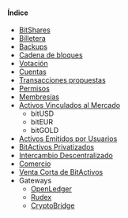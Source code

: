#### Índice

- [BitShares](introduction/bitshares.md)
- [Billetera](introduction/wallets.md)
- [Backups](introduction/backups.md)
- [Cadena de bloques](introduction/blockchain.md)
- [Votación](voting.md)
- [Cuentas](accounts/general.md)
- [Transacciones propuestas](accounts/proposed.md)
- [Permisos](accounts/permissions.md)
- [Membresías](accounts/membership.md)
- [Activos Vinculados al Mercado](assets/mpa.md) 
    - bitUSD
    - bitEUR
    - bitGOLD
- [Activos Emitidos por Usuarios](assets/uia.md)
- [BitActivos Privatizados](assets/privbitassets.md)
- [Intercambio Descentralizado](dex/introduction.md)
- [Comercio](dex/trading.md)
- [Venta Corta de BitActivos](dex/shorting.md)
- Gateways 
    - [OpenLedger](gateways/openledger.md)
    - [Rudex](gateways/rudex.md)
    - [CryptoBridge](gateways/cryptobridge.md)